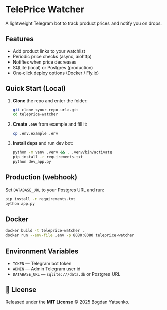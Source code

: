 # TelePrice Watcher

A lightweight Telegram bot to track product prices and notify you on drops.

## Features
- Add product links to your watchlist
- Periodic price checks (async, aiohttp)
- Notifies when price decreases
- SQLite (local) or Postgres (production)
- One‑click deploy options (Docker / Fly.io)

## Quick Start (Local)
1. **Clone** the repo and enter the folder:
   ```bash
   git clone <your-repo-url>.git
   cd teleprice-watcher
   ```
2. **Create `.env`** from example and fill it:
   ```bash
   cp .env.example .env
   ```
3. **Install deps** and run dev bot:
   ```bash
   python -m venv .venv && . .venv/bin/activate
   pip install -r requirements.txt
   python dev_app.py
   ```

## Production (webhook)
Set `DATABASE_URL` to your Postgres URL and run:
```bash
pip install -r requirements.txt
python app.py
```

## Docker
```bash
docker build -t teleprice-watcher .
docker run --env-file .env -p 8080:8080 teleprice-watcher
```

## Environment Variables
- `TOKEN` — Telegram bot token
- `ADMIN` — Admin Telegram user id
- `DATABASE_URL` — `sqlite:///data.db` or Postgres URL

## 📝 License
Released under the **MIT License** © 2025 Bogdan Yatsenko.